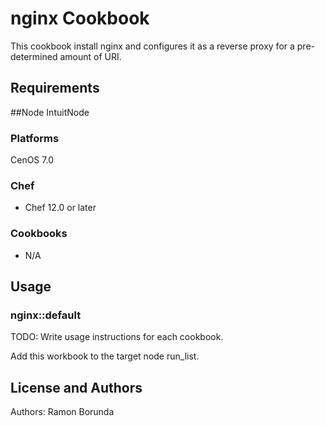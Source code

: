 # nginx Cookbook

 This cookbook install nginx and configures it as a reverse proxy for a pre-determined amount of URI.

## Requirements

##Node
IntuitNode

### Platforms

CenOS 7.0

### Chef

- Chef 12.0 or later

### Cookbooks

- N/A


## Usage

### nginx::default

TODO: Write usage instructions for each cookbook.

Add this workbook to the target node run_list.

## License and Authors

Authors: Ramon Borunda 
